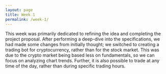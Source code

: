 ```yaml
---
layout: page
title: Week 1
permalink: /week-1/
---
```

This week was primarily dedicated to refining the idea and completing the project proposal. After performing a deep-dive into the specifications, we had made some changes from initially thought; we switched to creating a trading bot for cryptocurrency, rather than for the stock market. This was due to the crypto market being based less on fundamentals, so we can focus on analyzing chart trends. Further, it is also possible to trade at any time of the day, rather than during specific trading hours.

